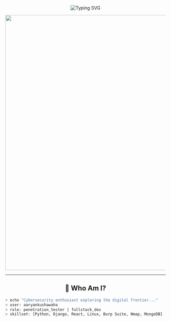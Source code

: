 <!-- Animated Hacker Banner -->
<p align="center">
  <img src="https://readme-typing-svg.demolab.com?font=Fira+Code&size=30&duration=4000&pause=500&color=00FF00&center=true&vCenter=true&width=500&lines=👋+Hi%2C+I'm+Aaryan+Kushawaha;💀+Cybersecurity+Learner;🔓+Ethical+Hacking+Practitioner;💻+Web+App+Developer" alt="Typing SVG" />
</p>

<!-- Hacker Background Animation -->
<p align="center">
  <img src="https://media.giphy.com/media/d7zXZ1pM9U4tA/giphy.gif" width="800"/>
</p>

---

<h2 align="center">🧠 Who Am I?</h2>

```bash
> echo "Cybersecurity enthusiast exploring the digital frontier..."
> user: aaryankushawaha
> role: penetration_tester | fullstack_dev
> skillset: [Python, Django, React, Linux, Burp Suite, Nmap, MongoDB]
